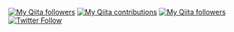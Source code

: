 [![My Qiita followers](https://qiita-badge.apiapi.app/s/shoshoi/posts.svg)](http://qiita.com/shoshoi)
[![My Qiita contributions](https://qiita-badge.apiapi.app/s/shoshoi/contributions.svg)](http://qiita.com/shoshoi)
[![My Qiita followers](https://qiita-badge.apiapi.app/s/shoshoi/followers.svg)](http://qiita.com/shoshoi)
[![Twitter Follow](https://img.shields.io/twitter/follow/shoshoi_sho?style=social)](https://twitter.com/shoshoi_sho)
